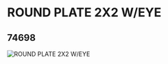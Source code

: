 # ROUND PLATE 2X2 W/EYE
## 74698
![ROUND PLATE 2X2 W/EYE](https://lc-www-live-s.legocdn.com/media/bricks/5/2/6010831.jpg)